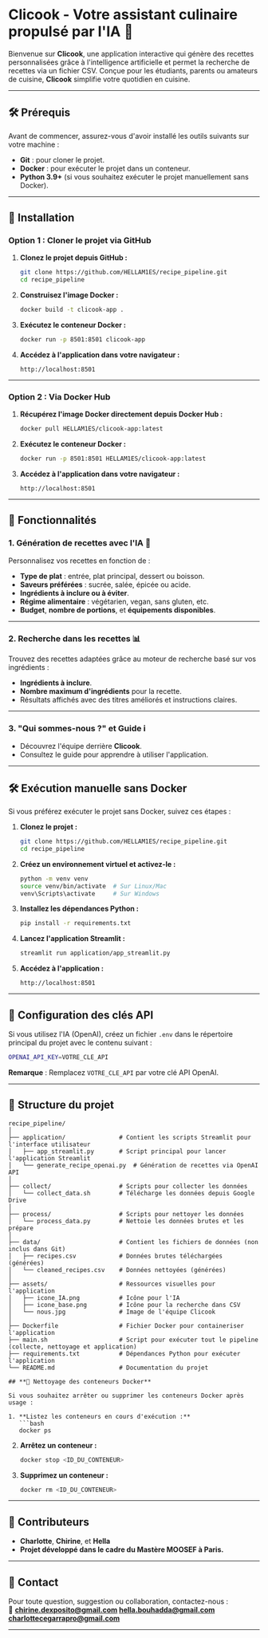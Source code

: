 # **Clicook - Votre assistant culinaire propulsé par l'IA 🍴**

Bienvenue sur **Clicook**, une application interactive qui génère des recettes personnalisées grâce à l'intelligence artificielle et permet la recherche de recettes via un fichier CSV. Conçue pour les étudiants, parents ou amateurs de cuisine, **Clicook** simplifie votre quotidien en cuisine.

---

## **🛠 Prérequis**

Avant de commencer, assurez-vous d'avoir installé les outils suivants sur votre machine :

- **Git** : pour cloner le projet.
- **Docker** : pour exécuter le projet dans un conteneur.
- **Python 3.9+** (si vous souhaitez exécuter le projet manuellement sans Docker).

---

## **🚀 Installation**

### **Option 1 : Cloner le projet via GitHub**

1. **Clonez le projet depuis GitHub :**
   ```bash
   git clone https://github.com/HELLAM1ES/recipe_pipeline.git
   cd recipe_pipeline
   ```

2. **Construisez l'image Docker :**
   ```bash
   docker build -t clicook-app .
   ```

3. **Exécutez le conteneur Docker :**
   ```bash
   docker run -p 8501:8501 clicook-app
   ```

4. **Accédez à l'application dans votre navigateur :**
   ```
   http://localhost:8501
   ```

---

### **Option 2 : Via Docker Hub**

1. **Récupérez l'image Docker directement depuis Docker Hub :**
   ```bash
   docker pull HELLAM1ES/clicook-app:latest
   ```

2. **Exécutez le conteneur Docker :**
   ```bash
   docker run -p 8501:8501 HELLAM1ES/clicook-app:latest
   ```

3. **Accédez à l'application dans votre navigateur :**
   ```
   http://localhost:8501
   ```

---

## **📄 Fonctionnalités**

### 1. **Génération de recettes avec l'IA 🤖**
Personnalisez vos recettes en fonction de :
   - **Type de plat** : entrée, plat principal, dessert ou boisson.
   - **Saveurs préférées** : sucrée, salée, épicée ou acide.
   - **Ingrédients à inclure ou à éviter**.
   - **Régime alimentaire** : végétarien, vegan, sans gluten, etc.
   - **Budget**, **nombre de portions**, et **équipements disponibles**.

---

### 2. **Recherche dans les recettes 📊**
Trouvez des recettes adaptées grâce au moteur de recherche basé sur vos ingrédients :
   - **Ingrédients à inclure**.
   - **Nombre maximum d'ingrédients** pour la recette.
   - Résultats affichés avec des titres améliorés et instructions claires.

---

### 3. **"Qui sommes-nous ?" et Guide ℹ️**
   - Découvrez l'équipe derrière **Clicook**.
   - Consultez le guide pour apprendre à utiliser l'application.

---

## **🛠 Exécution manuelle sans Docker**

Si vous préférez exécuter le projet sans Docker, suivez ces étapes :

1. **Clonez le projet :**
   ```bash
   git clone https://github.com/HELLAM1ES/recipe_pipeline.git
   cd recipe_pipeline
   ```

2. **Créez un environnement virtuel et activez-le :**
   ```bash
   python -m venv venv
   source venv/bin/activate  # Sur Linux/Mac
   venv\Scripts\activate     # Sur Windows
   ```

3. **Installez les dépendances Python :**
   ```bash
   pip install -r requirements.txt
   ```

4. **Lancez l'application Streamlit :**
   ```bash
   streamlit run application/app_streamlit.py
   ```

5. **Accédez à l'application :**
   ```
   http://localhost:8501
   ```

---

## **🔑 Configuration des clés API**

Si vous utilisez l'IA (OpenAI), créez un fichier `.env` dans le répertoire principal du projet avec le contenu suivant :

```bash
OPENAI_API_KEY=VOTRE_CLE_API
```

**Remarque** : Remplacez `VOTRE_CLE_API` par votre clé API OpenAI.

---
## 📁 Structure du projet

```plaintext
recipe_pipeline/
│
├── application/               # Contient les scripts Streamlit pour l'interface utilisateur
│   ├── app_streamlit.py       # Script principal pour lancer l'application Streamlit
│   └── generate_recipe_openai.py  # Génération de recettes via OpenAI API
│
├── collect/                   # Scripts pour collecter les données
│   └── collect_data.sh        # Télécharge les données depuis Google Drive
│
├── process/                   # Scripts pour nettoyer les données
│   └── process_data.py        # Nettoie les données brutes et les prépare
│
├── data/                      # Contient les fichiers de données (non inclus dans Git)
│   ├── recipes.csv            # Données brutes téléchargées (générées)
│   └── cleaned_recipes.csv    # Données nettoyées (générées)
│
├── assets/                    # Ressources visuelles pour l'application
│   ├── icone_IA.png           # Icône pour l'IA
│   ├── icone_base.png         # Icône pour la recherche dans CSV
│   └── nous.jpg               # Image de l'équipe Clicook
│
├── Dockerfile                 # Fichier Docker pour containeriser l'application
├── main.sh                    # Script pour exécuter tout le pipeline (collecte, nettoyage et application)
├── requirements.txt           # Dépendances Python pour exécuter l'application
└── README.md                  # Documentation du projet

## **🛀 Nettoyage des conteneurs Docker**

Si vous souhaitez arrêter ou supprimer les conteneurs Docker après usage :

1. **Listez les conteneurs en cours d'exécution :**
   ```bash
   docker ps
   ```

2. **Arrêtez un conteneur :**
   ```bash
   docker stop <ID_DU_CONTENEUR>
   ```

3. **Supprimez un conteneur :**
   ```bash
   docker rm <ID_DU_CONTENEUR>
   ```

---

## **👥 Contributeurs**

- **Charlotte**, **Chirine**, et **Hella**  
- **Projet développé dans le cadre du Mastère MOOSEF à Paris.**

---

## **📩 Contact**

Pour toute question, suggestion ou collaboration, contactez-nous :  
📧 **chirine.dexposito@gmail.com
hella.bouhadda@gmail.com
charlottecegarrapro@gmail.com**

---


